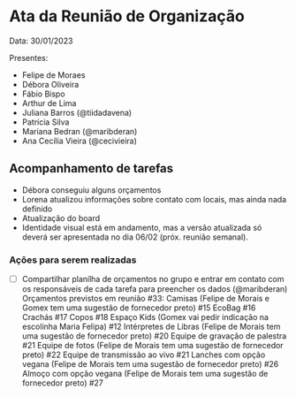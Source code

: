 # Ata da Reunião de Organização 

Data: 30/01/2023

Presentes:

- Felipe de Moraes
- Débora Oliveira
- Fábio Bispo
- Arthur de Lima
- Juliana Barros (@tiidadavena)
- Patrícia Silva
- Mariana Bedran (@maribderan)
- Ana Cecília Vieira (@cecivieira)

## Acompanhamento de tarefas

- Débora conseguiu alguns orçamentos
- Lorena atualizou informações sobre contato com locais, mas ainda nada definido
- Atualização do board
- Identidade visual está em andamento, mas a versão atualizada só deverá ser apresentada no dia 06/02 (próx. reunião semanal).


### Ações para serem realizadas

- [ ] Compartilhar planílha de orçamentos no grupo e entrar em contato com os responsáveis de cada tarefa para preencher os dados (@maribderan)
    Orçamentos previstos em reunião #33:
        Camisas (Felipe de Morais e Gomex tem uma sugestão de fornecedor preto) #15
        EcoBag #16
        Crachás #17
        Copos #18
        Espaço Kids (Gomex vai pedir indicação na escolinha Maria Felipa) #12
        Intérpretes de Libras (Felipe de Morais tem uma sugestão de fornecedor preto) #20
        Equipe de gravação de palestra #21
        Equipe de fotos (Felipe de Morais tem uma sugestão de fornecedor preto) #22
        Equipe de transmissão ao vivo #21
        Lanches com opção vegana (Felipe de Morais tem uma sugestão de fornecedor preto) #26
        Almoço com opção vegana (Felipe de Morais tem uma sugestão de fornecedor preto) #27
        